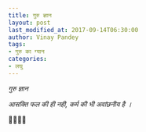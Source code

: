 ```yaml
---
title: गुरु ज्ञान
layout: post
last_modified_at: 2017-09-14T06:30:00
author: Vinay Pandey
tags:
- गुरु का ग्यान
categories:
- लघु
---
```

*गुरु ज्ञान*

*आसक्ति फल की ही नही,*
*कर्म की भी अवांछनीय है ।*

🙏🌷🌷🙏


